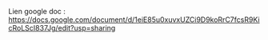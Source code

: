 Lien google doc : https://docs.google.com/document/d/1eiE85u0xuvxUZCi9D9koRrC7fcsR9KicRoLScI837Jg/edit?usp=sharing

